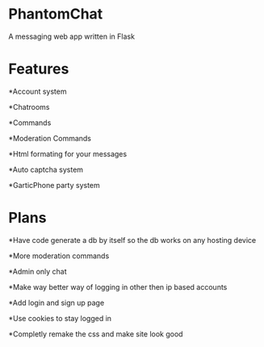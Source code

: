 # PhantomChat
A messaging web app written in Flask

# Features 
*Account system

*Chatrooms

*Commands

*Moderation Commands

*Html formating for your messages

*Auto captcha system

*GarticPhone party system

# Plans
*Have code generate a db by itself so the db works on any hosting device

*More moderation commands

*Admin only chat

*Make way better way of logging in other then ip based accounts

*Add login and sign up page

*Use cookies to stay logged in 

*Completly remake the css and make site look good


